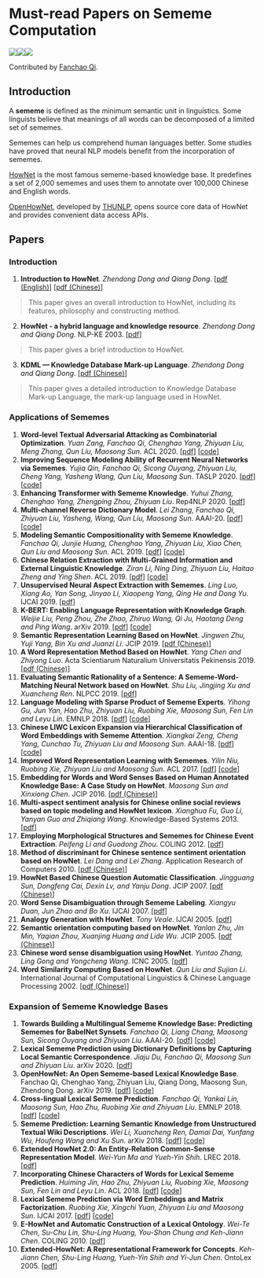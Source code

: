 

# Must-read Papers on Sememe Computation

![](https://img.shields.io/github/last-commit/thunlp/SCPapers?color=blue)![](https://img.shields.io/badge/PaperNumber-36-brightgreen)![](https://img.shields.io/badge/PRs-Welcome-red) 

Contributed by [Fanchao Qi](https://github.com/Fanchao-Qi).

## Introduction

A **sememe** is defined as the minimum semantic unit in linguistics. Some linguists believe that meanings of all words can be decomposed of a limited set of sememes. 

Sememes can help us comprehend human languages better. Some studies have proved that neural NLP models benefit from the incorporation of sememes.

[HowNet](http://www.keenage.com/) is the most famous sememe-based  knowledge base. It predefines a set of 2,000 sememes and uses them to annotate over 100,000 Chinese and English words.

[OpenHowNet](https://github.com/thunlp/OpenHowNet), developed by [THUNLP](http://nlp.csai.tsinghua.edu.cn/site2/index.php/en), opens source core data of HowNet and provides convenient data access APIs.


## Papers
### Introduction
1. **Introduction to HowNet**. *Zhendong Dong and Qiang Dong*. [[pdf (English)](http://www.keenage.com/Theory%20and%20practice%20of%20HowNet/04.pdf)] [[pdf (Chinese)](http://www.keenage.com/Theory%20and%20practice%20of%20HowNet/03.pdf)]
 > This paper gives an overall introduction to HowNet, including its features, philosophy and constructing method.

2. **HowNet - a hybrid language and knowledge resource**. *Zhendong Dong and Qiang Dong*. NLP-KE 2003. [[pdf](https://ieeexplore.ieee.org/stamp/stamp.jsp?arnumber=1276017)]
 > This paper gives a brief introduction to HowNet.

3. **KDML — Knowledge Database Mark-up Language**. *Zhendong Dong and Qiang Dong*. [[pdf (Chinese)](http://www.keenage.com/Theory%20and%20practice%20of%20HowNet/07.pdf)]
 > This paper gives a detailed introduction to Knowledge Database Mark-up Language, the mark-up language used in HowNet.

### Applications of Sememes
1. **Word-level Textual Adversarial Attacking as Combinatorial Optimization**. *Yuan Zang, Fanchao Qi, Chenghao Yang, Zhiyuan Liu, Meng Zhang, Qun Liu, Maosong Sun*. ACL 2020. [[pdf](https://arxiv.org/pdf/1910.12196.pdf)] [[code](https://github.com/thunlp/SememePSO-Attack)]
1. **Improving Sequence Modeling Ability of Recurrent Neural Networks via Sememes**. *Yujia Qin, Fanchao Qi, Sicong Ouyang, Zhiyuan Liu, Cheng Yang, Yasheng Wang, Qun Liu, Maosong Sun*. TASLP 2020. [[pdf](https://ieeexplore.ieee.org/stamp/stamp.jsp?tp=&arnumber=9149672)] [[code](https://github.com/thunlp/SememeRNN)]
1. **Enhancing Transformer with Sememe Knowledge**. *Yuhui Zhang, Chenghao Yang, Zhengping Zhou, Zhiyuan Liu*. Rep4NLP 2020. [[pdf](https://www.aclweb.org/anthology/2020.repl4nlp-1.21.pdf)]
1. **Multi-channel Reverse Dictionary Model**. *Lei Zhang, Fanchao Qi, Zhiyuan Liu, Yasheng, Wang, Qun Liu, Maosong Sun*. AAAI-20. [[pdf](https://arxiv.org/pdf/1912.08441.pdf)] [[code](https://github.com/thunlp/MultiRD)]
1. **Modeling Semantic Compositionality with Sememe Knowledge**. *Fanchao Qi, Junjie Huang, Chenghao Yang, Zhiyuan Liu, Xiao Chen, Qun Liu and Maosong Sun*. ACL 2019. [[pdf](https://www.aclweb.org/anthology/P19-1571)] [[code](https://github.com/thunlp/Sememe-SC)]
1. **Chinese Relation Extraction with Multi-Grained Information and External Linguistic Knowledge**. *Ziran Li, Ning Ding, Zhiyuan Liu, Haitao Zheng and Ying Shen*. ACL 2019. [[pdf](https://www.aclweb.org/anthology/P19-1430)] [[code](https://github.com/thunlp/Chinese_NRE)]
1. **Unsupervised Neural Aspect Extraction with Sememes**. *Ling Luo, Xiang Ao, Yan Song, Jinyao Li, Xiaopeng Yang, Qing He and Dong Yu*. IJCAI 2019. [[pdf](https://www.ijcai.org/proceedings/2019/0712.pdf)]
1. **K-BERT: Enabling Language Representation with Knowledge Graph**. *Weijie Liu, Peng Zhou, Zhe Zhao, Zhiruo Wang, Qi Ju, Haotang Deng and Ping Wang*. arXiv 2019. [[pdf](https://arxiv.org/pdf/1909.07606)] [[code](https://github.com/autoliuweijie/K-BERT)]
1. **Semantic Representation Learning Based on HowNet**. *Jingwen Zhu, Yuji Yang, Bin Xu and Juanzi Li*. JCIP 2019. [[pdf (Chinese)](http://jcip.cipsc.org.cn/CN/abstract/abstract2729.shtml#)]
1. **A Word Representation Method Based on HowNet**. *Yang Chen and Zhiyong Luo*. Acta Scientiarum Naturalium Universitatis Pekinensis 2019. [[pdf (Chinese)](http://xbna.pku.edu.cn/CN/abstract/abstract3297.shtml#1)]
1. **Evaluating Semantic Rationality of a Sentence: A Sememe-Word-Matching Neural Network based on HowNet**. *Shu Liu, Jingjing Xu and Xuancheng Ren*. NLPCC 2019. [[pdf](http://tcci.ccf.org.cn/conference/2019/papers/250.pdf)]
1. **Language Modeling with Sparse Product of Sememe Experts**. *Yihong Gu, Jun Yan, Hao Zhu, Zhiyuan Liu, Ruobing Xie, Maosong Sun, Fen Lin and Leyu Lin*. EMNLP 2018. [[pdf](http://aclweb.org/anthology/D18-1493)] [[code](https://github.com/thunlp/SDLM-pytorch)]
1. **Chinese LIWC Lexicon Expansion via Hierarchical Classification of Word Embeddings with Sememe Attention**. *Xiangkai Zeng, Cheng Yang, Cunchao Tu, Zhiyuan Liu and Maosong Sun*. AAAI-18. [[pdf](http://nlp.csai.tsinghua.edu.cn/~lzy/publications/aaai2018_cliwc.pdf)] [[code](https://github.com/thunlp/Auto_CLIWC)]
1. **Improved Word Representation Learning with Sememes**. *Yilin Niu, Ruobing Xie, Zhiyuan Liu and Maosong Sun*. ACL 2017. [[pdf](http://www.aclweb.org/anthology/P17-1187)] [[code](https://github.com/thunlp/SE-WRL)]
1. **Embedding for Words and Word Senses Based on Human Annotated
Knowledge Base: A Case Study on HowNet**. *Maosong Sun and Xinxiong Chen*. JCIP 2016. [[pdf (Chinese)](http://jcip.cipsc.org.cn/CN/article/downloadArticleFile.do?attachType=PDF&id=2293)]
1. **Multi-aspect sentiment analysis for Chinese online social reviews based on topic modeling and HowNet lexicon**. *Xianghua Fu, Guo Li, Yanyan Guo and Zhiqiang Wang*. Knowledge-Based Systems 2013. [[pdf](https://www.sciencedirect.com/science/article/pii/S0950705112002158)]
1. **Employing Morphological Structures and Sememes for Chinese Event Extraction**. *Peifeng Li and Guodong Zhou*. COLING 2012. [[pdf](https://www.aclweb.org/anthology/C12-1099)]
1. **Method of discriminant for Chinese sentence sentiment orientation based on HowNet**. *Lei Dang and Lei Zhang*. Application Research of Computers 2010. [[pdf (Chinese)](http://www.arocmag.com/getarticle/?aid=0566ec39f836c6d3)]
1. **HowNet Based Chinese Question Automatic Classification**. *Jingguang Sun, Dongfeng Cai, Dexin Lv, and Yanju Dong*. JCIP 2007. [[pdf (Chinese)](http://jcip.cipsc.org.cn/CN/article/downloadArticleFile.do?attachType=PDF&id=703)]
1. **Word Sense Disambiguation through Sememe Labeling**. *Xiangyu Duan, Jun Zhao and Bo Xu*. IJCAI 2007. [[pdf](https://www.aaai.org/Papers/IJCAI/2007/IJCAI07-257.pdf)]
1. **Analogy Generation with HowNet**. *Tony Veale*. IJCAI 2005. [[pdf](https://www.ijcai.org/Proceedings/05/Papers/0620.pdf)]
1. **Semantic orientation computing based on HowNet**. *Yanlan Zhu, Jin Min, Yaqian Zhou, Xuanjing Huang and Lide Wu*. JCIP 2005. [[pdf (Chinese)](http://jcip.cipsc.org.cn/UserFiles/File/678%E5%9F%BA%E4%BA%8EHowNet%E7%9A%84%E8%AF%8D%E6%B1%87%E8%AF%AD%E4%B9%89%E5%80%BE%E5%90%91%E8%AE%A1%E7%AE%97_%E6%9C%B1%E5%AB%A3%E5%B2%9A.pdf)]
1. **Chinese word sense disambiguation using HowNet**. *Yuntao Zhang, Ling Gong and Yongcheng Wang*. ICNC 2005. [[pdf](https://link.springer.com/content/pdf/10.1007%2F11539087_123.pdf)]
1. **Word Similarity Computing Based on HowNet**. *Qun Liu and Sujian Li*. International Journal of Computational Linguistics & Chinese Language Processing 2002. [[pdf (Chinese)](http://sewm.pku.edu.cn/QA/reference/hownet/WordSimilarity/%A1%B6%BB%F9%D3%DA%A3%BC%D6%AA%CD%F8%A3%BE%B5%C4%B4%CA%BB%E3%D3%EF%D2%E5%CF%E0%CB%C6%B6%C8%BC%C6%CB%E3%A1%B7%C2%DB%CE%C4.pdf)]

### Expansion of Sememe Knowledge Bases

1. **Towards Building a Multilingual Sememe Knowledge Base: Predicting Sememes for BabelNet Synsets**. *Fanchao Qi, Liang Chang, Maosong Sun, Sicong Ouyang and Zhiyuan Liu*. AAAI-20. [[pdf](https://arxiv.org/pdf/1912.01795.pdf)] [[code](https://github.com/thunlp/BabelNet-Sememe-Prediction)]
1. **Lexical Sememe Prediction using Dictionary Definitions by Capturing Local Semantic Correspondence**. *Jiaju Du, Fanchao Qi, Maosong Sun and Zhiyuan Liu*. arXiv 2020. [[pdf](https://arxiv.org/pdf/2001.05954)]
1. **OpenHowNet: An Open Sememe-based Lexical Knowledge Base**. Fanchao Qi, Chenghao Yang, Zhiyuan Liu, Qiang Dong, Maosong Sun, Zhendong Dong. arXiv 2019. [[pdf](https://arxiv.org/pdf/1901.09957.pdf)] [[code](https://github.com/thunlp/OpenHowNet)]
1. **Cross-lingual Lexical Sememe Prediction**. *Fanchao Qi, Yankai Lin, Maosong Sun, Hao Zhu, Ruobing Xie and Zhiyuan Liu*. EMNLP 2018. [[pdf](http://aclweb.org/anthology/D18-1033)] [[code](https://github.com/thunlp/CL-SP)]
1. **Sememe Prediction: Learning Semantic Knowledge from Unstructured Textual Wiki Descriptions**. *Wei Li, Xuancheng Ren, Damai Dai, Yunfang Wu, Houfeng Wang and Xu Sun*. arXiv 2018. [[pdf](https://arxiv.org/pdf/1808.05437)] [[code](https://github.com/lancopku/Sememe_prediction)]
1. **Extended HowNet 2.0: An Entity-Relation Common-Sense Representation Model**. *Wei-Yun Ma and Yueh-Yin Shih*. LREC 2018. [[pdf](http://www.lrec-conf.org/proceedings/lrec2018/pdf/547.pdf)]
1. **Incorporating Chinese Characters of Words for Lexical Sememe Prediction**. *Huiming Jin, Hao Zhu, Zhiyuan Liu, Ruobing Xie, Maosong Sun, Fen Lin and Leyu Lin*. ACL 2018. [[pdf](https://www.aclweb.org/anthology/P18-1227.pdf)] [[code](https://github.com/thunlp/Character-enhanced-Sememe-Prediction)]
1. **Lexical Sememe Prediction via Word Embeddings and Matrix Factorization**. *Ruobing Xie, Xingchi Yuan, Zhiyuan Liu and Maosong Sun*. IJCAI 2017. [[pdf](https://www.ijcai.org/proceedings/2017/0587.pdf)] [[code](https://github.com/thunlp/Sememe_prediction)]
1. **E-HowNet and Automatic Construction of a Lexical Ontology**. *Wei-Te Chen, Su-Chu Lin, Shu-Ling Huang, You-Shan Chung and Keh-Jiann Chen*. COLING 2010. [[pdf](https://aclanthology.info/pdf/C/C10/C10-3012.pdf)]
1. **Extended-HowNet: A Representational Framework for Concepts**. *Keh-Jiann Chen, Shu-Ling Huang, Yueh-Yin Shih and Yi-Jun Chen*. OntoLex 2005. [[pdf](http://www.aclweb.org/anthology/I05-7001)]

